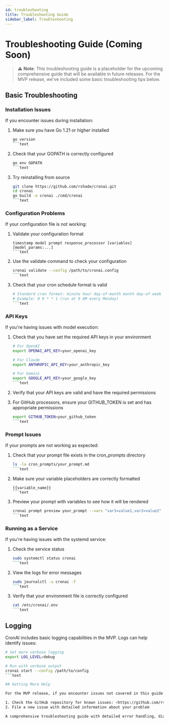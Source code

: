 ```yaml
---
id: troubleshooting
title: Troubleshooting Guide
sidebar_label: Troubleshooting
---
```


# Troubleshooting Guide (Coming Soon)

> ⚠️ **Note**: This troubleshooting guide is a placeholder for the upcoming comprehensive guide that will be available in future releases. For the MVP release, we've included some basic troubleshooting tips below.

## Basic Troubleshooting

### Installation Issues

If you encounter issues during installation:

1. Make sure you have Go 1.21 or higher installed

   ```bash
   go version
   ```text

2. Check that your GOPATH is correctly configured

   ```bash
   go env GOPATH
   ```text

3. Try reinstalling from source

   ```bash
   git clone https://github.com/rshade/cronai.git
   cd cronai
   go build -o cronai ./cmd/cronai
   ```text

### Configuration Problems

If your configuration file is not working:

1. Validate your configuration format

   ```text
   timestamp model prompt response_processor [variables] [model_params:...]
   ```text

2. Use the validate command to check your configuration

   ```bash
   cronai validate --config /path/to/cronai.config
   ```text

3. Check that your cron schedule format is valid

   ```bash
   # Standard cron format: minute hour day-of-month month day-of-week
   # Example: 0 9 * * 1 (run at 9 AM every Monday)
   ```text

### API Keys

If you're having issues with model execution:

1. Check that you have set the required API keys in your environment

   ```bash
   # For OpenAI
   export OPENAI_API_KEY=your_openai_key
   
   # For Claude
   export ANTHROPIC_API_KEY=your_anthropic_key
   
   # For Gemini
   export GOOGLE_API_KEY=your_google_key
   ```text

2. Verify that your API keys are valid and have the required permissions

3. For GitHub processors, ensure your GITHUB_TOKEN is set and has appropriate permissions

   ```bash
   export GITHUB_TOKEN=your_github_token
   ```text

### Prompt Issues

If your prompts are not working as expected:

1. Check that your prompt file exists in the cron_prompts directory

   ```bash
   ls -la cron_prompts/your_prompt.md
   ```text

2. Make sure your variable placeholders are correctly formatted

   ```text
   {{variable_name}}
   ```text

3. Preview your prompt with variables to see how it will be rendered

   ```bash
   cronai prompt preview your_prompt --vars "var1=value1,var2=value2"
   ```text

### Running as a Service

If you're having issues with the systemd service:

1. Check the service status

   ```bash
   sudo systemctl status cronai
   ```text

2. View the logs for error messages

   ```bash
   sudo journalctl -u cronai -f
   ```text

3. Verify that your environment file is correctly configured

   ```bash
   cat /etc/cronai/.env
   ```text

## Logging

CronAI includes basic logging capabilities in the MVP. Logs can help identify issues:

```bash
# Set more verbose logging
export LOG_LEVEL=debug

# Run with verbose output
cronai start --config /path/to/config
```text

## Getting More Help

For the MVP release, if you encounter issues not covered in this guide:

1. Check the GitHub repository for known issues: <https://github.com/rshade/cronai/issues>
2. File a new issue with detailed information about your problem

A comprehensive troubleshooting guide with detailed error handling, diagnostics, and solutions will be available in future releases.
